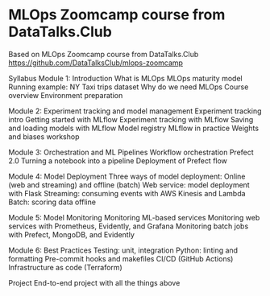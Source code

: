 # MLOps Zoomcamp course from DataTalks.Club
Based on MLOps Zoomcamp course from DataTalks.Club https://github.com/DataTalksClub/mlops-zoomcamp

Syllabus
Module 1: Introduction
What is MLOps
MLOps maturity model
Running example: NY Taxi trips dataset
Why do we need MLOps
Course overview
Environment preparation

Module 2: Experiment tracking and model management
Experiment tracking intro
Getting started with MLflow
Experiment tracking with MLflow
Saving and loading models with MLflow
Model registry
MLflow in practice
Weights and biases workshop

Module 3: Orchestration and ML Pipelines
Workflow orchestration
Prefect 2.0
Turning a notebook into a pipeline
Deployment of Prefect flow

Module 4: Model Deployment
Three ways of model deployment: Online (web and streaming) and offline (batch)
Web service: model deployment with Flask
Streaming: consuming events with AWS Kinesis and Lambda
Batch: scoring data offline

Module 5: Model Monitoring
Monitoring ML-based services
Monitoring web services with Prometheus, Evidently, and Grafana
Monitoring batch jobs with Prefect, MongoDB, and Evidently

Module 6: Best Practices
Testing: unit, integration
Python: linting and formatting
Pre-commit hooks and makefiles
CI/CD (GitHub Actions)
Infrastructure as code (Terraform)

Project
End-to-end project with all the things above
